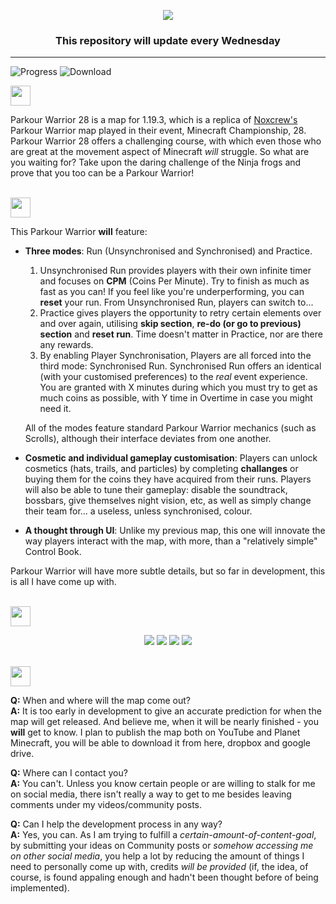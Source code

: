 <p align="center">
  <a href="https://youtube.com/c/LightedTechnology">
  <img src="https://cdn.discordapp.com/attachments/879977373859196939/1062690105065750568/Parkour_Warrior.png"> </a>
  <h3 align="center"> This repository will update every Wednesday </h2>
</p>

---

![Progress](https://img.shields.io/badge/Progress%3A-31%25-success?style=for-the-badge&logo=hackthebox)
![Download](https://img.shields.io/badge/Download%3A-Unavailable-red?style=for-the-badge&logo=dropbox)

<img src="https://cdn.discordapp.com/attachments/879977373859196939/1062692031593459772/Info.png" height=32>

Parkour Warrior 28 is a map for 1.19.3, which is a replica of [Noxcrew's](https://noxcrew.com/) Parkour Warrior map played in their event, Minecraft Championship, 28. Parkour Warrior 28 offers a challenging course, with which even those who are great at the movement aspect of Minecraft *will* struggle. So what are you waiting for? Take upon the daring challenge of the Ninja frogs and prove that you too can be a Parkour Warrior!

</br>

<img src="https://cdn.discordapp.com/attachments/879977373859196939/1062693052742914109/features.png" height=32>

This Parkour Warrior **will** feature:

- **Three modes**: Run (Unsynchronised and Synchronised) and Practice.
  1. Unsynchronised Run provides players with their own infinite timer and focuses on **CPM** (Coins Per Minute). Try to finish as much as fast as you can! If you feel like you're underperforming, you can **reset** your run. From Unsynchronised Run, players can switch to...
  2. Practice gives players the opportunity to retry certain elements over and over again, utilising **skip section**, **re-do (or go to previous) section** and **reset run**. Time doesn't matter in Practice, nor are there any rewards.
  3. By enabling Player Synchronisation, Players are all forced into the third mode: Synchronised Run. Synchronised Run offers an identical (with your customised preferences) to the *real* event experience. You are granted with X minutes during which you must try to get as much coins as possible, with Y time in Overtime in case you might need it.
  
  All of the modes feature standard Parkour Warrior mechanics (such as Scrolls), although their interface deviates from one another.
- **Cosmetic and individual gameplay customisation**: Players can unlock cosmetics (hats, trails, and particles) by completing **challanges** or buying them for the coins they have acquired from their runs. Players will also be able to tune their gameplay: disable the soundtrack, bossbars, give themselves night vision, etc, as well as simply change their team for... a useless, unless synchronised, colour. 
- **A thought through UI**: Unlike my previous map, this one will innovate the way players interact with the map, with more, than a "relatively simple" Control Book.

Parkour Warrior will have more subtle details, but so far in development, this is all I have come up with.

<br>

<img src="https://cdn.discordapp.com/attachments/879977373859196939/1062692031232741466/Teasers.png" height=32>

<p align="center">
<img src="https://cdn.discordapp.com/attachments/879977373859196939/1062710777737400421/2023-01-11_18.30.51.png">
<img src="https://cdn.discordapp.com/attachments/879977373859196939/1062710778874040330/2023-01-11_18.32.17.png">
<img src="https://cdn.discordapp.com/attachments/879977373859196939/1062710778471391272/2023-01-11_18.31.49.png">
<img src="https://cdn.discordapp.com/attachments/879977373859196939/1062705691166523484/image.png">
</p>

<br>

<img src="https://cdn.discordapp.com/attachments/879977373859196939/1062691893554708530/For_Anyone_Questioning.png" height=32>

**Q:** When and where will the map come out?\
**A:** It is too early in development to give an accurate prediction for when the map will get released. And believe me, when it will be nearly finished - you **will** get to know. I plan to publish the map both on YouTube and Planet Minecraft, you will be able to download it from here, dropbox and google drive.

**Q:** Where can I contact you?\
**A:** You can't. Unless you know certain people or are willing to stalk for me on social media, there isn't really a way to get to me besides leaving comments under my videos/community posts.

**Q:** Can I help the development process in any way?\
**A:** Yes, you can. As I am trying to fulfill a *certain-amount-of-content-goal*, by submitting your ideas on Community posts or *somehow accessing me on other social media*, you help a lot by reducing the amount of things I need to personally come up with, credits *will be provided* (if, the idea, of course, is found appaling enough and hadn't been thought before of being implemented).
